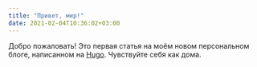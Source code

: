 ```yaml
---
title: "Привет, мир!"
date: 2021-02-04T10:36:02+03:00
---
```


Добро пожаловать! 
Это первая статья на моём новом персональном блоге, написанном на [Hugo](https://gohugo.io). Чувствуйте себя как дома.
